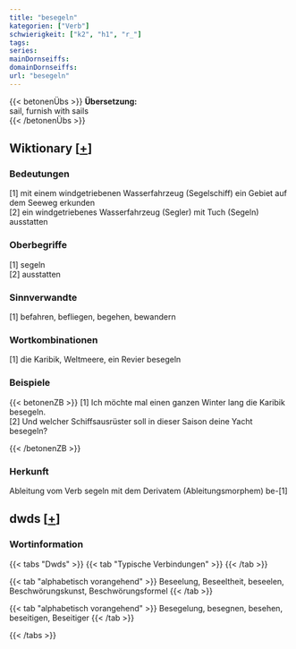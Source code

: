 ```yaml
---
title: "besegeln"
kategorien: ["Verb"]
schwierigkeit: ["k2", "h1", "r_"]
tags:
series:
mainDornseiffs:
domainDornseiffs:
url: "besegeln"
---
```


{{< betonenÜbs >}}
**Übersetzung:**  
sail, furnish  with sails  
{{< /betonenÜbs >}}

## Wiktionary [[+](https://de.wiktionary.org/wiki/besegeln)]

### Bedeutungen
[1] mit einem windgetriebenen Wasserfahrzeug (Segelschiff) ein Gebiet auf dem Seeweg erkunden  
[2] ein windgetriebenes Wasserfahrzeug (Segler) mit Tuch (Segeln) ausstatten  

### Oberbegriffe
[1] segeln  
[2] ausstatten  

### Sinnverwandte
[1] befahren, befliegen, begehen, bewandern  

### Wortkombinationen
[1] die Karibik, Weltmeere, ein Revier besegeln  

### Beispiele
{{< betonenZB >}}
[1] Ich möchte mal einen ganzen Winter lang die Karibik besegeln.  
[2] Und welcher Schiffsausrüster soll in dieser Saison deine Yacht besegeln?  

{{< /betonenZB >}}
### Herkunft
Ableitung vom Verb segeln mit dem Derivatem (Ableitungsmorphem) be-[1]  



## dwds [[+](https://www.dwds.de/wb/besegeln)]

### Wortinformation
{{< tabs "Dwds" >}}
{{< tab "Typische Verbindungen" >}}
{{< /tab >}}

{{< tab "alphabetisch vorangehend" >}}
Beseelung, Beseeltheit, beseelen, Beschwörungskunst, Beschwörungsformel
{{< /tab >}}

{{< tab "alphabetisch vorangehend" >}}
Besegelung, besegnen, besehen, beseitigen, Beseitiger
{{< /tab >}}

{{< /tabs >}}

